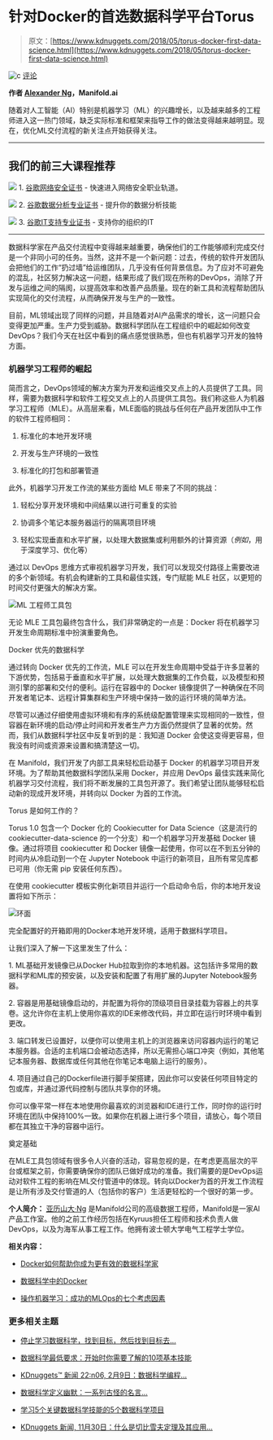# 针对Docker的首选数据科学平台Torus

> 原文：[https://www.kdnuggets.com/2018/05/torus-docker-first-data-science.html](https://www.kdnuggets.com/2018/05/torus-docker-first-data-science.html)

![c](../Images/3d9c022da2d331bb56691a9617b91b90.png) [评论](#comments)

**作者 [Alexander Ng](https://www.linkedin.com/in/alexander-b-ng/)，Manifold.ai**

随着对人工智能（AI）特别是机器学习（ML）的兴趣增长，以及越来越多的工程师进入这一热门领域，缺乏实际标准和框架来指导工作的做法变得越来越明显。现在，优化ML交付流程的新关注点开始获得关注。

* * *

## 我们的前三大课程推荐

![](../Images/0244c01ba9267c002ef39d4907e0b8fb.png) 1\. [谷歌网络安全证书](https://www.kdnuggets.com/google-cybersecurity) - 快速进入网络安全职业轨道。

![](../Images/e225c49c3c91745821c8c0368bf04711.png) 2\. [谷歌数据分析专业证书](https://www.kdnuggets.com/google-data-analytics) - 提升你的数据分析技能

![](../Images/0244c01ba9267c002ef39d4907e0b8fb.png) 3\. [谷歌IT支持专业证书](https://www.kdnuggets.com/google-itsupport) - 支持你的组织的IT

* * *

数据科学家在产品交付流程中变得越来越重要，确保他们的工作能够顺利完成交付是一个非同小可的任务。当然，这并不是一个新问题：过去，传统的软件开发团队会把他们的工作“扔过墙”给运维团队，几乎没有任何背景信息。为了应对不可避免的混乱，社区努力解决这一问题，结果形成了我们现在所称的DevOps，消除了开发与运维之间的隔阂，以提高效率和改善产品质量。现在的新工具和流程帮助团队实现简化的交付流程，从而确保开发与生产的一致性。

目前，ML领域出现了同样的问题，并且随着对AI产品需求的增长，这一问题只会变得更加严重。生产力受到威胁。数据科学团队在工程组织中的崛起如何改变DevOps？我们今天在社区中看到的痛点感觉很熟悉，但也有机器学习开发的独特方面。

### 机器学习工程师的崛起

简而言之，DevOps领域的解决方案为开发和运维交叉点上的人员提供了工具。同样，需要为数据科学和软件工程交叉点上的人员提供工具包。我们称这些人为机器学习工程师（MLE）。从高层来看，MLE面临的挑战与任何在产品开发团队中工作的软件工程师相同：

1.  标准化的本地开发环境

1.  开发与生产环境的一致性

1.  标准化的打包和部署管道

此外，机器学习开发工作流的某些方面给 MLE 带来了不同的挑战：

1.  轻松分享开发环境和中间结果以进行可重复的实验

1.  协调多个笔记本服务器运行的隔离项目环境

1.  轻松实现垂直和水平扩展，以处理大数据集或利用额外的计算资源（*例如*，用于深度学习、优化等）

通过以 DevOps 思维方式审视机器学习开发，我们可以发现交付路径上需要改进的多个新领域。有机会构建新的工具和最佳实践，专门赋能 MLE 社区，以更短的时间交付更强大的解决方案。

![ML 工程师工具包](../Images/7dced8f623e820e8425cb14411475b0b.png)

无论 MLE 工具包最终包含什么，我们非常确定的一点是：Docker 将在机器学习开发生命周期标准中扮演重要角色。

Docker 优先的数据科学

通过转向 Docker 优先的工作流，MLE 可以在开发生命周期中受益于许多显著的下游优势，包括易于垂直和水平扩展，以处理大数据集的工作负载，以及模型和预测引擎的部署和交付的便利。运行在容器中的 Docker 镜像提供了一种确保在不同开发者笔记本、远程计算集群和生产环境中保持一致的运行环境的简单方法。

尽管可以通过仔细使用虚拟环境和有序的系统级配置管理来实现相同的一致性，但容器在新环境的启动/停止时间和开发者生产力方面仍然提供了显著的优势。然而，我们从数据科学社区中反复听到的是：我知道 Docker 会使这变得更容易，但我没有时间或资源来设置和搞清楚这一切。

在 Manifold，我们开发了内部工具来轻松启动基于 Docker 的机器学习项目开发环境。为了帮助其他数据科学团队采用 Docker，并应用 DevOps 最佳实践来简化机器学习交付流程，我们将不断发展的工具包开源了。我们希望让团队能够轻松启动新的现成开发环境，并转向以 Docker 为首的工作流。

Torus 是如何工作的？

Torus 1.0 包含一个 Docker 化的 Cookiecutter for Data Science（这是流行的 cookiecutter-data-science 的一个分支）和一个机器学习开发基础 Docker 镜像。通过将项目 cookiecutter 和 Docker 镜像一起使用，你可以在不到五分钟的时间内从冷启动到一个在 Jupyter Notebook 中运行的新项目，且所有常见库都已可用（你无需 pip 安装任何东西）。

在使用 cookiecutter 模板实例化新项目并运行一个启动命令后，你的本地开发设置将如下所示：

![环面](../Images/5876ad976fb478389ce01afa29ad5d09.png)

完全配置好的开箱即用的Docker本地开发环境，适用于数据科学项目。

让我们深入了解一下这里发生了什么：

1\. ML基础开发镜像已从Docker Hub拉取到你的本地机器。这包括许多常用的数据科学和ML库的预安装，以及安装和配置了有用扩展的Jupyter Notebook服务器。

2\. 容器是用基础镜像启动的，并配置为将你的顶级项目目录挂载为容器上的共享卷。这允许你在主机上使用你喜欢的IDE来修改代码，并立即在运行时环境中看到更改。

3\. 端口转发已设置好，以便你可以使用主机上的浏览器来访问容器内运行的笔记本服务器。合适的主机端口会被动态选择，所以无需担心端口冲突（例如，其他笔记本服务器、数据库或任何其他在你笔记本电脑上运行的服务）。

4\. 项目通过自己的Dockerfile进行脚手架搭建，因此你可以安装任何项目特定的包或库，并通过源代码控制与团队共享你的环境。

你可以像平常一样在本地使用你最喜欢的浏览器和IDE进行工作，同时你的运行时环境在团队中保持100%一致。如果你在机器上进行多个项目，请放心，每个项目都在其独立干净的容器中运行。

奠定基础

在MLE工具包领域有很多令人兴奋的活动，容易忽视的是，在考虑更高层次的平台或框架之前，你需要确保你的团队已做好成功的准备。我们需要的是DevOps运动对软件工程的影响在ML交付管道中的体现。转向以Docker为首的开发工作流程是让所有涉及交付管道的人（包括你的客户）生活更轻松的一个很好的第一步。

**个人简介：** [亚历山大·Ng](https://www.linkedin.com/in/alexander-b-ng/) 是Manifold公司的高级数据工程师，Manifold是一家AI产品工作室。他的之前工作经历包括在Kyruus担任工程师和技术负责人做DevOps，以及为海军从事工程工作。他拥有波士顿大学电气工程学士学位。

**相关内容：**

+   [Docker如何帮助你成为更有效的数据科学家](https://www.kdnuggets.com/2018/01/docker-help-become-more-effective-data-scientist.html)

+   [数据科学中的Docker](https://www.kdnuggets.com/2018/01/docker-data-science.html)

+   [操作机器学习：成功的MLOps的七个考虑因素](https://www.kdnuggets.com/2018/04/operational-machine-learning-successful-mlops.html)

### 更多相关主题

+   [停止学习数据科学，找到目标，然后找到目标去…](https://www.kdnuggets.com/2021/12/stop-learning-data-science-find-purpose.html)

+   [数据科学最低要求：开始时你需要了解的10项基本技能](https://www.kdnuggets.com/2020/10/data-science-minimum-10-essential-skills.html)

+   [KDnuggets™ 新闻 22:n06, 2月9日：数据科学编程…](https://www.kdnuggets.com/2022/n06.html)

+   [数据科学定义幽默：一系列古怪的名言…](https://www.kdnuggets.com/2022/02/data-science-definition-humor.html)

+   [学习5个关键数据科学技能的5个数据科学项目](https://www.kdnuggets.com/2022/03/5-data-science-projects-learn-5-critical-data-science-skills.html)

+   [KDnuggets 新闻, 11月30日：什么是切比雪夫定理及其应用…](https://www.kdnuggets.com/2022/n46.html)
